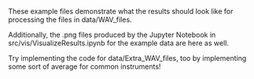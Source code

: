 These example files demonstrate what the results should look like for processing the files in data/WAV_files. 

Additionally, the .png files produced by the Jupyter Notebook in src/vis/VisualizeResults.ipynb for the example data are here as well.

Try implementing the code for data/Extra_WAV_files, too by implementing some sort of average for common instruments!